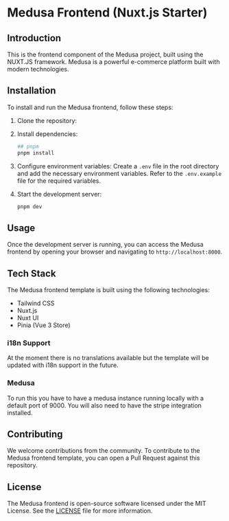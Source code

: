 # Medusa Frontend (Nuxt.js Starter)

## Introduction
This is the frontend component of the Medusa project, built using the NUXT.JS framework. Medusa is a powerful e-commerce platform built with modern technologies.

## Installation
To install and run the Medusa frontend, follow these steps:

1. Clone the repository:

2. Install dependencies:
    ```bash
    ## pnpm
    pnpm install
    ```

3. Configure environment variables:
    Create a `.env` file in the root directory and add the necessary environment variables. Refer to the `.env.example` file for the required variables.

4. Start the development server:
    ```bash
    pnpm dev
    ```

## Usage
Once the development server is running, you can access the Medusa frontend by opening your browser and navigating to `http://localhost:8000`.

## Tech Stack
The Medusa frontend template is built using the following technologies:
- Tailwind CSS
- Nuxt.js
- Nuxt UI
- Pinia (Vue 3 Store)

### i18n Support
At the moment there is no translations available but the template will be updated with i18n support in the future.

### Medusa
To run this you have to have a medusa instance running locally with a default port of 9000. You will also need to have the stripe integration installed.

## Contributing
We welcome contributions from the community. To contribute to the Medusa frontend template, you can open a Pull Request against this repository.

## License
The Medusa frontend is open-source software licensed under the MIT License. See the [LICENSE](./LICENSE) file for more information.
